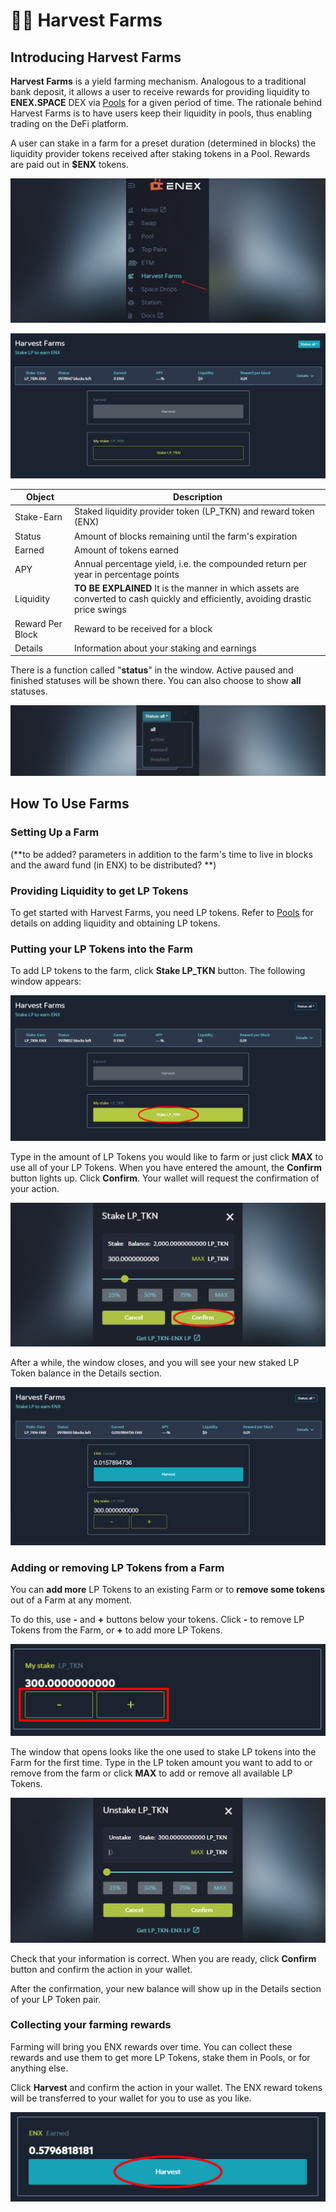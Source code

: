 # 🧑🌾 Harvest Farms

## Introducing Harvest Farms

**Harvest Farms** is a yield farming mechanism. Analogous to a traditional bank deposit, it allows a user to receive rewards for providing liquidity to **ENEX.SPACE** DEX via [Pools](pool.md) for a given period of time. The rationale behind Harvest Farms is to have users keep their liquidity in pools, thus enabling trading on the DeFi platform.

A user can stake in a farm for a preset duration (determined in blocks) the liquidity provider tokens received after staking tokens in a Pool. Rewards are paid out in **$ENX** tokens.

![harvest farms in navigation](<../.gitbook/assets/image (35).png>)

![harvest farms interface](<../.gitbook/assets/image (24).png>)

| Object           | Description                                                                                                                       |
| ---------------- | --------------------------------------------------------------------------------------------------------------------------------- |
| Stake-Earn       | Staked liquidity provider token (LP\_TKN) and reward token (ENX)                                                                  |
| Status           | Amount of blocks remaining until the farm's expiration                                                                            |
| Earned           | Amount of tokens earned                                                                                                           |
| APY              | Annual percentage yield, i.e. the compounded return per year in percentage points                                                 |
| Liquidity        | **TO BE EXPLAINED** It is the manner in which assets are converted to cash quickly and efficiently, avoiding drastic price swings |
| Reward Per Block | Reward to be received for a block                                                                                                 |
| Details          | Information about your staking and earnings                                                                                       |

There is a function called "**status**" in the window. Active paused and finished statuses will be shown there. You can also choose to show **all** statuses.

![status](<../.gitbook/assets/image (12).png>)

## How To Use Farms

### Setting Up a Farm

(\*\*to be added? parameters in addition to the farm's time to live in blocks and the award fund (in ENX) to be distributed? \*\*)

### Providing Liquidity to get LP Tokens

To get started with Harvest Farms, you need LP tokens. Refer to [Pools](pool.md) for details on adding liquidity and obtaining LP tokens.

### Putting your LP Tokens into the Farm

To add LP tokens to the farm, click **Stake LP\_TKN** button. The following window appears:

![stake LP\_TKN](<../.gitbook/assets/image (5) (1).png>)

Type in the amount of LP Tokens you would like to farm or just click **MAX** to use all of your LP Tokens. When you have entered the amount, the **Confirm** button lights up. Click **Confirm**. Your wallet will request the confirmation of your action.

![stake confirmation](<../.gitbook/assets/image (27).png>)

After a while, the window closes, and you will see your new staked LP Token balance in the Details section.

![ENX balance and LP\_TKN balance](<../.gitbook/assets/image (2).png>)

### Adding or removing LP Tokens from a Farm

You can **add more** LP Tokens to an existing Farm or to **remove some tokens** out of a Farm at any moment.

To do this, use **-** and **+** buttons below your tokens. Click **-** to remove LP Tokens from the Farm, or **+** to add more LP Tokens.

![adding or removing LP tokens](<../.gitbook/assets/image (16).png>)

The window that opens looks like the one used to stake LP tokens into the Farm for the first time. Type in the LP token amount you want to add to or remove from the farm or click **MAX** to add or remove all available LP Tokens.

![removing window](<../.gitbook/assets/image (13).png>)

Check that your information is correct. When you are ready, click **Confirm** button and confirm the action in your wallet.

After the confirmation, your new balance will show up in the Details section of your LP Token pair.

### Collecting your farming rewards

Farming will bring you ENX rewards over time. You can collect these rewards and use them to get more LP Tokens, stake them in Pools, or for anything else.

Click **Harvest** and confirm the action in your wallet. The ENX reward tokens will be transferred to your wallet for you to use as you like.

![harvest](<../.gitbook/assets/image (31).png>)
